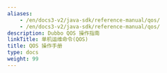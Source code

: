 ```yaml
---
aliases:
    - /en/docs3-v2/java-sdk/reference-manual/qos/
    - /en/docs3-v2/java-sdk/reference-manual/qos/
description: Dubbo QOS 操作指南
linkTitle: 单机运维命令(QOS)
title: QOS 操作手册
type: docs
weight: 99
---
```

